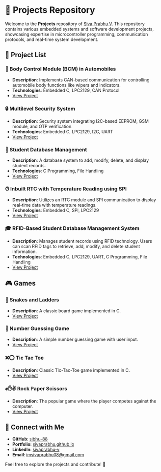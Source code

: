 # 📂 Projects Repository

Welcome to the **Projects** repository of [Siva Prabhu V](https://github.com/sibhu-88). This repository contains various embedded systems and software development projects, showcasing expertise in microcontroller programming, communication protocols, and real-time system development.

## 📌 Project List

### 🚗 Body Control Module (BCM) in Automobiles
- **Description**: Implements CAN-based communication for controlling automobile body functions like wipers and indicators.
- **Technologies**: Embedded C, LPC2129, CAN Protocol
- [View Project](https://github.com/sibhu-88/Projects/tree/main/Body-Control-Module)

### 🔒 Multilevel Security System
- **Description**: Security system integrating I2C-based EEPROM, GSM module, and OTP verification.
- **Technologies**: Embedded C, LPC2129, I2C, UART
- [View Project](https://github.com/sibhu-88/Projects/tree/main/Multilevel-Security-System)

### 🏫 Student Database Management
- **Description**: A database system to add, modify, delete, and display student records.
- **Technologies**: C Programming, File Handling
- [View Project](https://github.com/sibhu-88/Projects/tree/main/STUDENTS_DATABASE)

### ⏰ Inbuilt RTC with Temperature Reading using SPI
- **Description**: Utilizes an RTC module and SPI communication to display real-time data with temperature readings.
- **Technologies**: Embedded C, SPI, LPC2129
- [View Project](https://github.com/sibhu-88/Projects/tree/main/INBUILD_RTC_ARM)

### 🎓 RFID-Based Student Database Management System
- **Description**: Manages student records using RFID technology. Users can scan RFID tags to retrieve, add, modify, and delete student information.
- **Technologies**: Embedded C, LPC2129, UART, C Programming, File Handling
- [View Project](https://github.com/sibhu-88/Projects/RFID_STUDENTS_RECORD)

## 🎮 Games
### 🎲 Snakes and Ladders
- **Description**: A classic board game implemented in C.
- [View Project](https://github.com/sibhu-88/Projects/tree/main/Game/snakesAndLadders.c)

### 🔢 Number Guessing Game
- **Description**: A simple number guessing game with user input.
- [View Project](https://github.com/sibhu-88/Projects/tree/main/Game/Number_Guessing.c)

### ❌⭕ Tic Tac Toe
- **Description**: Classic Tic-Tac-Toe game implemented in C.
- [View Project](https://github.com/sibhu-88/Projects/tree/main/Game/Tic_Tac_Toe.c)

### ✊✋✌️ Rock Paper Scissors
- **Description**: The popular game where the player competes against the computer.
- [View Project](https://github.com/sibhu-88/Projects/tree/main/Game/Rock_Paper_Scissors.c)

## 🔗 Connect with Me
- **GitHub**: [sibhu-88](https://github.com/sibhu-88)
- **Portfolio**: [sivaprabhu.github.io](https://sibhu-88.github.io/sivaprabhu.github.io/)
- **LinkedIn**: [sivaprabhu-v](https://www.linkedin.com/in/sivaprabhu-v/)
- **Email**: [imsivaprabhu08@gmail.com](mailto:imsivaprabhu08@gmail.com)

Feel free to explore the projects and contribute! 🚀
